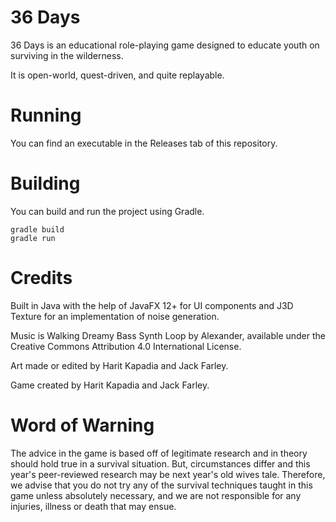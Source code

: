 # 36 Days

36 Days is an educational role-playing game designed to educate youth on surviving in the wilderness.

It is open-world, quest-driven, and quite replayable.

# Running

You can find an executable in the Releases tab of this repository.

# Building

You can build and run the project using Gradle.

```
gradle build
gradle run
```

# Credits

Built in Java with the help of JavaFX 12+ for UI components and J3D Texture for an implementation of noise generation.

Music is Walking Dreamy Bass Synth Loop by Alexander, available under the Creative Commons Attribution 4.0 International License.

Art made or edited by Harit Kapadia and Jack Farley.

Game created by Harit Kapadia and Jack Farley.


# Word of Warning

The advice in the game is based off of legitimate research and in theory should hold true in a survival situation. But, circumstances differ and this year's peer-reviewed research may be next year's old wives tale. Therefore, we advise that you do not try any of the survival techniques taught in this game unless absolutely necessary, and we are not responsible for any injuries, illness or death that may ensue.
